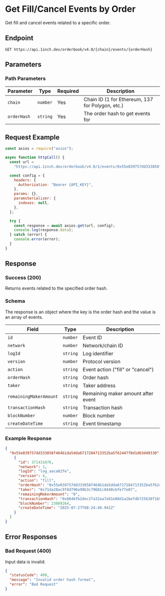 # Get Fill/Cancel Events by Order

Get fill and cancel events related to a specific order.

## Endpoint

```
GET https://api.1inch.dev/orderbook/v4.0/{chain}/events/{orderHash}
```

## Parameters

### Path Parameters

| Parameter | Type | Required | Description |
| --------- | ---- | -------- | ----------- |
| `chain` | `number` | Yes | Chain ID (1 for Ethereum, 137 for Polygon, etc.) |
| `orderHash` | `string` | Yes | The order hash to get events for |

## Request Example

```javascript
const axios = require("axios");

async function httpCall() {
  const url =
    "https://api.1inch.dev/orderbook/v4.0/1/events/0x55e039757dd333858f464b1da5dda6717284713352ba5f62447f8d1d63d49330";

  const config = {
    headers: {
      Authorization: "Bearer {API_KEY}",
    },
    params: {},
    paramsSerializer: {
      indexes: null,
    },
  };

  try {
    const response = await axios.get(url, config);
    console.log(response.data);
  } catch (error) {
    console.error(error);
  }
}
```

## Response

### Success (200)

Returns events related to the specified order hash.

### Schema

The response is an object where the key is the order hash and the value is an array of events.

| Field | Type | Description |
| ----- | ---- | ----------- |
| `id` | `number` | Event ID |
| `network` | `number` | Network/chain ID |
| `logId` | `string` | Log identifier |
| `version` | `number` | Protocol version |
| `action` | `string` | Event action ("fill" or "cancel") |
| `orderHash` | `string` | Order hash |
| `taker` | `string` | Taker address |
| `remainingMakerAmount` | `string` | Remaining maker amount after event |
| `transactionHash` | `string` | Transaction hash |
| `blockNumber` | `number` | Block number |
| `createDateTime` | `string` | Event timestamp | 

### Example Response

```json
{
  "0x55e039757dd333858f464b1da5dda6717284713352ba5f62447f8d1d63d49330": [
    {
      "id": 371431676,
      "network": 1,
      "logId": "log_aaca02fe",
      "version": 4,
      "action": "fill",
      "orderHash": "0x55e039757dd333858f464b1da5dda6717284713352ba5f62447f8d1d63d49330",
      "taker": "0x71da20ac9f8d798a99b3c79681c8440cbfe77e07",
      "remainingMakerAmount": "0",
      "transactionHash": "0x864bfb2dec2fa32aa7a91e88d1a2befdb725630f1b53bcbd1f290190687e6148",
      "blockNumber": 23009264,
      "createDateTime": "2025-07-27T08:24:49.941Z"
    }
  ]
}
```

## Error Responses

### Bad Request (400)

Input data is invalid.

```json
{
  "statusCode": 400,
  "message": "Invalid order hash format",
  "error": "Bad Request"
}
```
